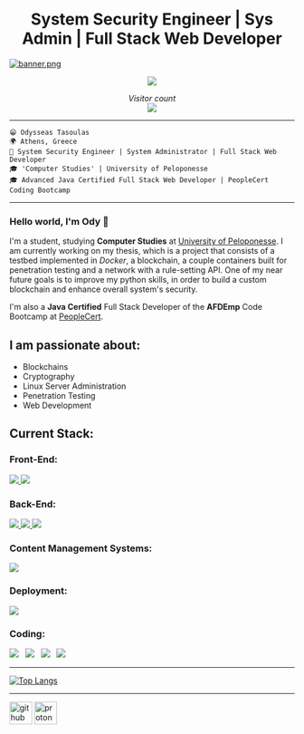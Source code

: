 <h1 align="center">System Security Engineer | Sys Admin | Full Stack Web Developer</h1>

[![banner.png](https://i.postimg.cc/Pf1Zszsf/banner.png)](https://postimg.cc/dDtDGCVg)

<p align="center">
  <img src="https://i.postimg.cc/28YVxJ5d/giphy.gif" />
</p>

<p align="center"> 
  <i>Visitor count</i><br>
  <img src="https://profile-counter.glitch.me/aufheben68/count.svg" />
</p>

---

`😁 Odysseas Tasoulas` <br />
`🌍 Athens, Greece` <br />
`💼 System Security Engineer | System Administrator | Full Stack Web Developer` <br/>
`🎓 'Computer Studies' | University of Peloponesse`<br />
`🎓 Advanced Java Certified Full Stack Web Developer | PeopleCert Coding Bootcamp` <br />

---

### Hello world, I'm Ody 👋

I'm a student, studying **Computer Studies** at [University of Peloponesse](https://www.uop.gr/). I am currently working on my thesis, which is a project that consists of a testbed implemented in *Docker*, a blockchain, a couple containers built for penetration testing and a network with a rule-setting API. One of my near future goals is to improve my python skills, in order to build a custom blockchain and enhance overall system's security.

I'm also a **Java Certified** Full Stack Developer of the **AFDEmp** Code Bootcamp at [PeopleCert](https://peoplecerteducation.org/bootcamp/).

## I am passionate about:

- Blockchains
- Cryptography
- Linux Server Administration
- Penetration Testing
- Web Development

## Current Stack:

### Front-End:

<a href="https://www.reactjs.org" target="_blank">
	<img src="https://img.shields.io/badge/ReactJS-★★★-41DFFF" />
</a>
<a href="https://www.javascript.com/" target="_blank">
	<img src="https://img.shields.io/badge/JS-★★★★★-FF0000" />
</a>

### Back-End:

<a href="https://www.mysql.com" target="_blank">
	<img src="https://img.shields.io/badge/MySQL-%E2%98%85%E2%98%85%E2%98%85%E2%98%85%E2%98%85-F29111" />
</a>
<a href="https://www.mongodb.com" target="_blank">
	<img src="https://img.shields.io/badge/MongoDB-%E2%98%85%E2%98%85%E2%98%85%E2%98%85%E2%98%85-0000FF" />
</a>
<a href="https://www.postgresql.org/" target="_blank">
	<img src="https://img.shields.io/badge/PostgreSQL-%E2%98%85%E2%98%85%E2%98%85%E2%98%85%E2%98%85-1A1A1A" />
</a>

### Content Management Systems:

<a href="https://www.wordpress.org" target="_blank">
	<img src="https://img.shields.io/badge/Wordpress-%E2%98%85%E2%98%85%E2%98%85%E2%98%85%E2%98%85-000000" />
</a>

### Deployment:

<a href="https://www.docker.com" target="_blank">
	<img src="https://img.shields.io/badge/Docker-%E2%98%85%E2%98%85%E2%98%85%E2%98%85%E2%98%85-FFFF00" />
</a>

### Coding:

<img src="https://img.shields.io/badge/HTML5-ff7851" /> &nbsp; <img src="https://img.shields.io/badge/Markdown-ffffff" /> &nbsp; <img src="https://img.shields.io/badge/CSS3-44b2fb" /> &nbsp; <img src="https://img.shields.io/badge/SQL-FF0000" /> &nbsp;

---

[![Top Langs](https://github-readme-stats.vercel.app/api/top-langs/?username=aufheben68&show_icons=true&theme=merko&langs_count=8&hide=html)](https://github.com/aufheben68/github-readme-stats)

---

[<img src='https://cdn.jsdelivr.net/npm/simple-icons@3.0.1/icons/github.svg' alt='github' height='40'>](https://github.com/aufheben68) [<img src='https://cdn.jsdelivr.net/npm/simple-icons@3.0.1/icons/protonmail.svg' alt='protonmail' height='40'>](od_tas) 
